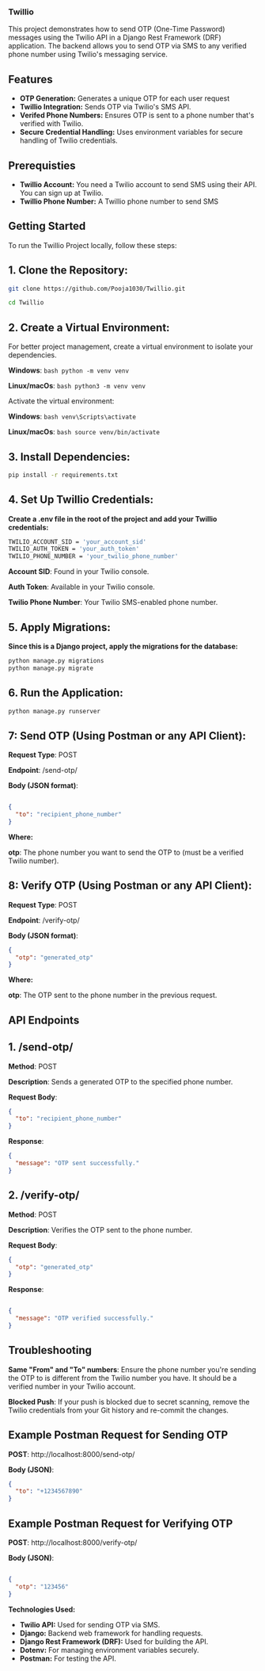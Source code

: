 ### Twillio

This project demonstrates how to send OTP (One-Time Password) messages using the Twilio API in a Django Rest Framework (DRF) application. The backend allows you to send OTP via SMS to any verified phone number using Twilio's messaging service.
## Features

- **OTP Generation:** Generates a unique OTP for each user request
- **Twillio Integration:** Sends OTP via Twilio's SMS API.
- **Verifed Phone Numbers:** Ensures OTP is sent to a phone number that's verified with Twilio.
- **Secure Credential Handling:** Uses environment variables for secure handling of Twilio credentials.


## Prerequisties

- **Twillio Account:** You need a Twilio account to send SMS using their API. You can sign up at Twilio.
- **Twillio Phone Number:** A Twillio phone number to send SMS


## Getting Started

To run the Twillio Project locally, follow these steps:

## 1. Clone the Repository:
   ```bash
   git clone https://github.com/Pooja1030/Twillio.git
   ```
   ```bash
   cd Twillio
   ```
## 2. Create a Virtual Environment:

   For better project management, create a virtual environment to isolate your dependencies.

   **Windows**:
    ```bash
    python -m venv venv
    ```

   **Linux/macOs**:
    ```bash
    python3 -m venv venv
    ```

   Activate the virtual environment:
   
   **Windows**:
     ```bash
     venv\Scripts\activate
     ```

   **Linux/macOs**:
     ```bash
     source venv/bin/activate
     ```
    
## 3. **Install Dependencies**:
 ```bash
 pip install -r requirements.txt
  ```

    
    
    
## 4. Set Up Twillio Credentials:

**Create a .env file in the root of the project and add your Twillio credentials:**
  ```bash
  TWILIO_ACCOUNT_SID = 'your_account_sid'
  TWILIO_AUTH_TOKEN = 'your_auth_token'
  TWILIO_PHONE_NUMBER = 'your_twilio_phone_number'
  ```

  **Account SID**: Found in your Twilio console.
  
  **Auth Token**: Available in your Twilio console.
  
  **Twilio Phone Number**: Your Twilio SMS-enabled phone number.

## 5. Apply Migrations:
 
   **Since this is a Django project, apply the migrations for the database:**
 ```bash
 python manage.py migrations
 python manage.py migrate
  ```
  

## 6. Run the Application:
```bash
python manage.py runserver
```

## 7: Send OTP (Using Postman or any API Client):
  **Request Type**: POST
  
  **Endpoint**: /send-otp/
  
  **Body (JSON format)**:

```json

{
  "to": "recipient_phone_number"
}
```

**Where:**

**otp**: The phone number you want to send the OTP to (must be a verified Twilio number).

## 8: Verify OTP (Using Postman or any API Client):
**Request Type**: POST

**Endpoint**: /verify-otp/

**Body (JSON format)**:
```json
{
  "otp": "generated_otp"
}
```

**Where:**

**otp**: The OTP sent to the phone number in the previous request.

## API Endpoints 
## 1. /send-otp/
**Method**: POST

**Description**: Sends a generated OTP to the specified phone number.

**Request Body**:
```json
{
  "to": "recipient_phone_number"
}
```
**Response**:
```json
{
  "message": "OTP sent successfully."
}
```

## 2. /verify-otp/
**Method**: POST

**Description**: Verifies the OTP sent to the phone number.

**Request Body**:
```json
{
  "otp": "generated_otp"
}
```
**Response**:
```json

{
  "message": "OTP verified successfully."
}
```

## Troubleshooting
**Same "From" and "To" numbers**: Ensure the phone number you're sending the OTP to is different from the Twilio number you have. It should be a verified number in your Twilio account.

**Blocked Push**: If your push is blocked due to secret scanning, remove the Twilio credentials from your Git history and re-commit the changes.

## Example Postman Request for Sending OTP
**POST**: http://localhost:8000/send-otp/

**Body (JSON)**:
```json
{
  "to": "+1234567890"
}
```
## Example Postman Request for Verifying OTP
**POST**: http://localhost:8000/verify-otp/

**Body (JSON)**:
```json

{
  "otp": "123456"
}
```


**Technologies Used:**
- **Twilio API:** Used for sending OTP via SMS.  
- **Django:** Backend web framework for handling requests.  
- **Django Rest Framework (DRF):** Used for building the API.  
- **Dotenv:** For managing environment variables securely.  
- **Postman:** For testing the API.
  
